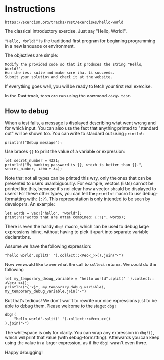 # Instructions

```https://exercism.org/tracks/rust/exercises/hello-world ```

The classical introductory exercise. Just say "Hello, World!".

`"Hello, World!"` is the traditional first program for beginning programming in a new language or environment.

The objectives are simple:

    Modify the provided code so that it produces the string "Hello, World!".
    Run the test suite and make sure that it succeeds.
    Submit your solution and check it at the website.

If everything goes well, you will be ready to fetch your first real exercise.

In the Rust track, tests are run using the command `cargo test`.

## How to debug

When a test fails, a message is displayed describing what went wrong and for which input. You can also use the fact that anything printed to "standard out" will be shown too. You can write to standard out using `println!`:
```
println!("Debug message");
```
Use braces `{}` to print the value of a variable or expression:
```
let secret_number = 4321;
println!("My banking password is {}, which is better than {}.", secret_number, 1200 + 34);
```
Note that not all types can be printed this way, only the ones that can be presented to users unambiguously. For example, vectors (lists) cannot be printed like this, because it's not clear how a vector should be displayed to users! For these other types, you can tell the `println!` macro to use debug-formatting with: `{:?}`. This representation is only intended to be seen by developers. An example:
```
let words = vec!["hello", "world"];
println!("words that are often combined: {:?}", words);
```
There is even the handy `dbg!` macro, which can be used to debug large expressions inline, without having to pick it apart into separate variable declarations.

Assume we have the following expression:

```
"hello world".split(' ').collect::<Vec<_>>().join("-")
```

Now we would like to see what the call to `collect` returns. We could do the following:
```
let my_temporary_debug_variable = "hello world".split(' ').collect::<Vec<_>>();
println!("{:?}", my_temporary_debug_variable);
my_temporary_debug_variable.join("-")
```
But that's tedious! We don't wan't to rewrite our nice expressions just to be able to debug them. Please welcome to the stage: `dbg!`
```
dbg!(
    "hello world".split(' ').collect::<Vec<_>>()
).join("-")
```
The whitespace is only for clarity. You can wrap any expression in `dbg!()`, which will print that value (with debug-formatting). Afterwards you can keep using the value in a larger expression, as if the `dbg!` wasn't even there.

Happy debugging!
